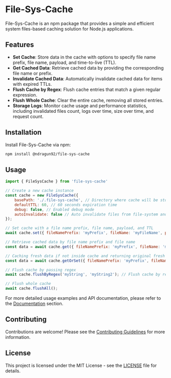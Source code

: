 # File-Sys-Cache

File-Sys-Cache is an npm package that provides a simple and efficient system files-based caching solution for Node.js applications.

## Features

- **Set Cache**: Store data in the cache with options to specify file name prefix, file name, payload, and time-to-live (TTL).
- **Get Cached Data**: Retrieve cached data by providing the corresponding file name or prefix.
- **Invalidate Cached Data**: Automatically invalidate cached data for items with expired TTLs.
- **Flush Cache by Regex**: Flush cache entries that match a given regular expression.
- **Flush Whole Cache**: Clear the entire cache, removing all stored entries.
- **Storage Logs**: Monitor cache usage and performance statistics, including invalidated files count, logs over time, size over time, and request count.

## Installation

Install File-Sys-Cache via npm:

```bash
npm install @ndragun92/file-sys-cache
```

## Usage
```javascript
import { FileSysCache } from 'file-sys-cache'

// Create a new cache instance
const cache = new FileSysCache({
    basePath: './.file-sys-cache', // Directory where cache will be stored
    defaultTTL: 60, // 60 seconds expiration time
    debug: false, // Enabled debug mode
    autoInvalidate: false // Auto invalidate files from file-system and delete expired files automatically without need of triggering .invalidate()
});

// Set cache with a file name prefix, file name, payload, and TTL
await cache.set({ fileNamePrefix: 'myPrefix', fileName: 'myFileName', payload: myPayload, ttl: 3600 })

// Retrieve cached data by file name prefix and file name
const data = await cache.get({ fileNamePrefix: 'myPrefix', fileName: 'myFileName' });

// Caching fresh data if not inside cache and returning original fresh payload, otherwise if it is inside the cache then it returns cached data
const data = await cache.getOrSet({ fileNamePrefix: 'myPrefix', fileName: 'myFileName', payload: myPayload, ttl: 3600 });

// Flush cache by passing regex
await cache.flushByRegex('myString', 'myString2'); // Flush cache by regex match (single or multiple same matches)

// Flush whole cache
await cache.flushAll();
```

For more detailed usage examples and API documentation, please refer to the [Documentation]() section.

## Contributing
Contributions are welcome! Please see the [Contributing Guidelines](https://github.com/ndragun92/file-sys-cache/blob/main/CONTRIBUTING.md) for more information.

## License
This project is licensed under the MIT License - see the [LICENSE](https://github.com/ndragun92/file-sys-cache/blob/main/LICENSE) file for details.